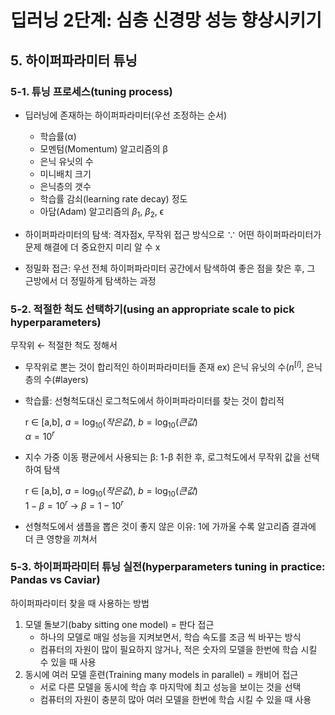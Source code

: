 # 딥러닝 2단계: 심층 신경망 성능 향상시키기
## 5. 하이퍼파라미터 튜닝
### 5-1. 튜닝 프로세스(tuning process)
- 딥러닝에 존재하는 하이퍼파라미터(우선 조정하는 순서)
  - 학습률(α)
  - 모멘텀(Momentum) 알고리즘의 β
  - 은닉 유닛의 수
  - 미니배치 크기
  - 은닉층의 갯수
  - 학습률 감쇠(learning rate decay) 정도
  - 아담(Adam) 알고리즘의 $β_1$, $β_2$, ϵ

- 하이퍼파라미터의 탐색: 격자점x, 무작위 접근 방식으로 ∵ 어떤 하이퍼파라미터가 문제 해결에 더 중요한지 미리 알 수 x
  
- 정밀화 접근: 우선 전체 하이퍼파라미터 공간에서 탐색하여 좋은 점을 찾은 후, 그 근방에서 더 정밀하게 탐색하는 과정

### 5-2. 적절한 척도 선택하기(using an appropriate scale to pick hyperparameters)

무작위 ← 적절한 척도 정해서
- 무작위로 뽄는 것이 합리적인 하이퍼파라미터들 존재 ex) 은닉 유닛의 수($n^{[l]}$, 은닉층의 수(#layers)
- 학습률: 선형척도대신 로그척도에서 하이퍼파라미터를 찾는 것이 합리적
  
    r ∈ [a,b], $a=\log_{10}{(작은 값)}$, $b=\log_{10}{(큰 값)}$
  <br>
    $α=10^r$
- 지수 가중 이동 평균에서 사용되는 β: 1-β 취한 후, 로그척도에서 무작위 값을 선택하여 탐색
  
    r ∈ [a,b], $a=\log_{10}{(작은 값)}$, $b=\log_{10}{(큰 값)}$
  <br>
    $1-β=10^r$ → $β=1-10^r$
- 선형척도에서 샘플을 뽑은 것이 좋지 않은 이유: 1에 가까울 수록 알고리즘 결과에 더 큰 영향을 끼쳐서

### 5-3. 하이퍼파라미터 튜닝 실전(hyperparameters tuning in practice: Pandas vs Caviar)

하이퍼파라미터 찾을 때 사용하는 방법
1. 모델 돌보기(baby sitting one model) = 판다 접근
   - 하나의 모델로 매일 성능을 지켜보면서, 학습 속도를 조금 씩 바꾸는 방식
   - 컴퓨터의 자원이 많이 필요하지 않거나, 적은 숫자의 모델을 한번에 학습 시킬 수 있을 때 사용
2. 동시에 여러 모델 훈련(Training many models in parallel) = 캐비어 접근
   - 서로 다른 모델을 동시에 학습 후 마지막에 최고 성능을 보이는 것을 선택
   - 컴퓨터의 자원이 충분히 많아 여러 모델을 한번에 학습 시킬 수 있을 때 사용

